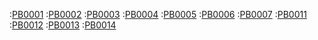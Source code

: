 :[PB0001](procesy/PB0001.md)
:[PB0002](procesy/PB0002.md)
:[PB0003](procesy/PB0003.md)
:[PB0004](procesy/PB0004.md)
:[PB0005](procesy/PB0005.md)
:[PB0006](procesy/PB0006.md)
:[PB0007](procesy/PB0007.md)
:[PB0011](procesy/PB0011.md)
:[PB0012](procesy/PB0012.md)
:[PB0013](procesy/PB0013.md)
:[PB0014](procesy/PB0014.md)